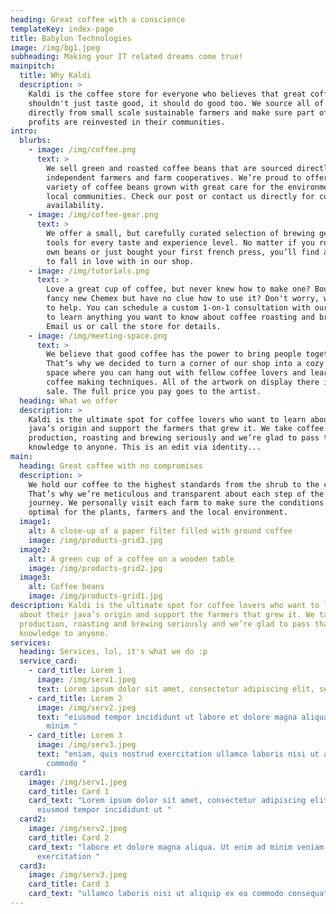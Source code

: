 ```yaml
---
heading: Great coffee with a conscience
templateKey: index-page
title: Babylon Technologies
image: /img/bg1.jpeg
subheading: Making your IT related dreams come true!
mainpitch:
  title: Why Kaldi
  description: >
    Kaldi is the coffee store for everyone who believes that great coffee
    shouldn't just taste good, it should do good too. We source all of our beans
    directly from small scale sustainable farmers and make sure part of the
    profits are reinvested in their communities.
intro:
  blurbs:
    - image: /img/coffee.png
      text: >
        We sell green and roasted coffee beans that are sourced directly from
        independent farmers and farm cooperatives. We’re proud to offer a
        variety of coffee beans grown with great care for the environment and
        local communities. Check our post or contact us directly for current
        availability.
    - image: /img/coffee-gear.png
      text: >
        We offer a small, but carefully curated selection of brewing gear and
        tools for every taste and experience level. No matter if you roast your
        own beans or just bought your first french press, you’ll find a gadget
        to fall in love with in our shop.
    - image: /img/tutorials.png
      text: >
        Love a great cup of coffee, but never knew how to make one? Bought a
        fancy new Chemex but have no clue how to use it? Don't worry, we’re here
        to help. You can schedule a custom 1-on-1 consultation with our baristas
        to learn anything you want to know about coffee roasting and brewing.
        Email us or call the store for details.
    - image: /img/meeting-space.png
      text: >
        We believe that good coffee has the power to bring people together.
        That’s why we decided to turn a corner of our shop into a cozy meeting
        space where you can hang out with fellow coffee lovers and learn about
        coffee making techniques. All of the artwork on display there is for
        sale. The full price you pay goes to the artist.
  heading: What we offer
  description: >
    Kaldi is the ultimate spot for coffee lovers who want to learn about their
    java’s origin and support the farmers that grew it. We take coffee
    production, roasting and brewing seriously and we’re glad to pass that
    knowledge to anyone. This is an edit via identity...
main:
  heading: Great coffee with no compromises
  description: >
    We hold our coffee to the highest standards from the shrub to the cup.
    That’s why we’re meticulous and transparent about each step of the coffee’s
    journey. We personally visit each farm to make sure the conditions are
    optimal for the plants, farmers and the local environment.
  image1:
    alt: A close-up of a paper filter filled with ground coffee
    image: /img/products-grid3.jpg
  image2:
    alt: A green cup of a coffee on a wooden table
    image: /img/products-grid2.jpg
  image3:
    alt: Coffee beans
    image: /img/products-grid1.jpg
description: Kaldi is the ultimate spot for coffee lovers who want to learn
  about their java’s origin and support the farmers that grew it. We take coffee
  production, roasting and brewing seriously and we’re glad to pass that
  knowledge to anyone.
services:
  heading: Services, lol, it's what we do :p
  service_card:
    - card_title: Lorem 1
      image: /img/serv1.jpeg
      text: Lorem ipsum dolor sit amet, consectetur adipiscing elit, sed do
    - card_title: Lorem 2
      image: /img/serv2.jpeg
      text: "eiusmod tempor incididunt ut labore et dolore magna aliqua. Ut enim ad
        minim "
    - card_title: Lorem 3
      image: /img/serv3.jpeg
      text: "eniam, quis nostrud exercitation ullamco laboris nisi ut aliquip ex ea
        commodo "
  card1:
    image: /img/serv1.jpeg
    card_title: Card 1
    card_text: "Lorem ipsum dolor sit amet, consectetur adipiscing elit, sed do
      eiusmod tempor incididunt ut "
  card2:
    image: /img/serv2.jpeg
    card_title: Card 2
    card_text: "labore et dolore magna aliqua. Ut enim ad minim veniam, quis nostrud
      exercitation "
  card3:
    image: /img/serv3.jpeg
    card_title: Card 3
    card_text: "ullamco laboris nisi ut aliquip ex ea commodo consequat. "
---
```


